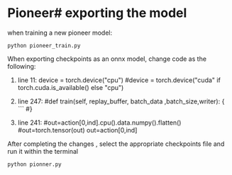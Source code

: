# Pioneer# exporting the model
when training a new pioneer model:

    python pioneer_train.py

When exporting checkpoints as an onnx model, change code as the following:
1. line 11:
     device = torch.device("cpu")
     #device = torch.device("cuda" if torch.cuda.is_available() else "cpu")

2. line 247:
     #def train(self, replay_buffer, batch_data ,batch_size,writer):
      { 
        ```
     #}

3. line 241:
     #out=action[0,ind].cpu().data.numpy().flatten()
     #out=torch.tensor(out)
     out=action[0,ind]

After completing the changes , select the appropriate checkpoints file and run it within the terminal

    python pionner.py

